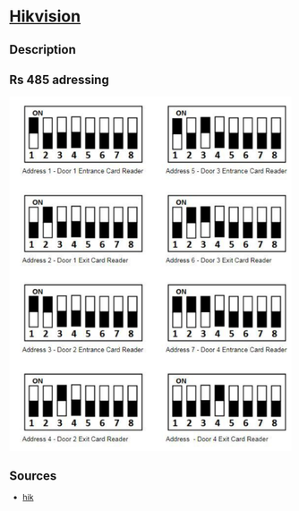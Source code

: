 # [Hikvision](readme.md)

## Description

## Rs 485 adressing

![Securite](./mceclip0.png)

## Sources

* [hik](https://ness.zendesk.com/hc/en-us/articles/360047579773-Hikvision-RS485-Card-Reader-DIP-Switch-Address-Settings-)
